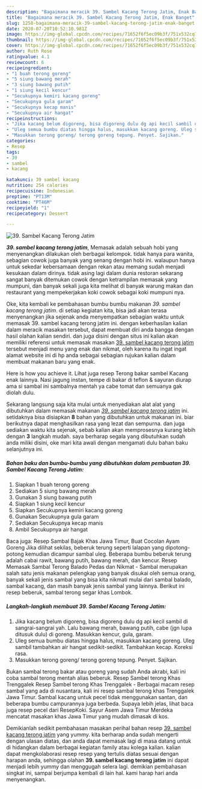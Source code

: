 ```yaml
---
description: "Bagaimana meracik 39. Sambel Kacang Terong Jatim, Enak Banget"
title: "Bagaimana meracik 39. Sambel Kacang Terong Jatim, Enak Banget"
slug: 1258-bagaimana-meracik-39-sambel-kacang-terong-jatim-enak-banget
date: 2020-07-20T10:52:10.981Z
image: https://img-global.cpcdn.com/recipes/71652f6f5ec09b3f/751x532cq70/39-sambel-kacang-terong-jatim-foto-resep-utama.jpg
thumbnail: https://img-global.cpcdn.com/recipes/71652f6f5ec09b3f/751x532cq70/39-sambel-kacang-terong-jatim-foto-resep-utama.jpg
cover: https://img-global.cpcdn.com/recipes/71652f6f5ec09b3f/751x532cq70/39-sambel-kacang-terong-jatim-foto-resep-utama.jpg
author: Ruth Rose
ratingvalue: 4.1
reviewcount: 6
recipeingredient:
- "1 buah terong goreng"
- "5 siung bawang merah"
- "3 siung bawang putih"
- "1 siung kecil kencur"
- "Secukupnya kemiri kacang goreng"
- "Secukupnya gula garam"
- "Secukupnya kecap manis"
- "Secukupnya air hangat"
recipeinstructions:
- "Jika kacang belum digoreng, bisa digoreng dulu dg api kecil sambil di sangrai-sangrai yah. Lalu bawang merah, bawang putih, cabe (jgn lupa ditusuk dulu) di goreng. Masukkan kencur, gula, garam."
- "Uleg semua bumbu diatas hingga halus, masukkan kacang goreng. Uleg sambil tambahkan air hangat sedikit-sedikit. Tambahkan kecap. Koreksi rasa."
- "Masukkan terong goreng/ terong goreng tepung. Penyet. Sajikan."
categories:
- Resep
tags:
- 39
- sambel
- kacang

katakunci: 39 sambel kacang 
nutrition: 254 calories
recipecuisine: Indonesian
preptime: "PT13M"
cooktime: "PT46M"
recipeyield: "1"
recipecategory: Dessert

---
```



![39. Sambel Kacang Terong Jatim](https://img-global.cpcdn.com/recipes/71652f6f5ec09b3f/751x532cq70/39-sambel-kacang-terong-jatim-foto-resep-utama.jpg)

<b><i>39. sambel kacang terong jatim</i></b>, Memasak adalah sebuah hobi yang menyenangkan dilakukan oleh berbagai kelompok. tidak hanya para wanita, sebagian cowok juga banyak yang senang dengan hobi ini. walaupun hanya untuk sekedar kebersamaan dengan rekan atau memang sudah menjadi kesukaan dalam dirinya. tidak asing lagi dalam dunia restoran sekarang sangat banyak ditemukan cowok dengan ketrampilan memasak yang mumpuni, dan banyak sekali juga kita melihat di banyak warung makan dan restaurant yang mempekerjakan koki cowok sebagai koki mumpuni nya.

Oke, kita kembali ke pembahasan bumbu bumbu makanan <i>39. sambel kacang terong jatim</i>. di setiap kegiatan kita, bisa jadi akan terasa menyenangkan jika sejenak anda menyempatkan sebagian waktu untuk memasak 39. sambel kacang terong jatim ini. dengan keberhasilan kalian dalam meracik masakan tersebut, dapat membuat diri anda bangga dengan hasil olahan kalian sendiri. dan juga disini dengan situs ini kalian akan memiliki referensi untuk memasak masakan <u>39. sambel kacang terong jatim</u> tersebut menjadi menu yang enak dan nikmat, oleh karena itu ingat ingat alamat website ini di hp anda sebagai sebagian rujukan kalian dalam membuat makanan baru yang enak.

Here is how you achieve it. Lihat juga resep Terong bakar sambel Kacang enak lainnya. Nasi jagung instan, tempe di bakar di teflon &amp; sayuran diurap ama si sambal ini sambalnya mentah ya cabe tomat dan semuanya gak diolah dulu.


Sekarang langsung saja kita mulai untuk menyediakan alat alat yang dibutuhkan dalam memasak makanan <u><i>39. sambel kacang terong jatim</i></u> ini. setidaknya bisa disiapkan <b>8</b> bahan yang dibutuhkan untuk makanan ini. biar berikutnya dapat menghasilkan rasa yang lezat dan sempurna. dan juga sediakan waktu kita sejenak, sebab kalian akan memprosesnya kurang lebih dengan <b>3</b> langkah mudah. saya berharap segala yang dibutuhkan sudah anda miliki disini, oke mari kita awali dengan mengamati dulu bahan baku selanjutnya ini.

<!--inarticleads1-->

##### Bahan baku dan bumbu-bumbu yang dibutuhkan dalam pembuatan 39. Sambel Kacang Terong Jatim:

1. Siapkan 1 buah terong goreng
1. Sediakan 5 siung bawang merah
1. Gunakan 3 siung bawang putih
1. Siapkan 1 siung kecil kencur
1. Siapkan Secukupnya kemiri kacang goreng
1. Gunakan Secukupnya gula garam
1. Sediakan Secukupnya kecap manis
1. Ambil Secukupnya air hangat


Baca juga: Resep Sambal Bajak Khas Jawa Timur, Buat Cocolan Ayam Goreng Jika dilihat sekilas, beberuk terung seperti lalapan yang dipotong-potong kemudian dicampur sambal uleg. Beberapa bumbu beberuk terung adalah cabai rawit, bawang putih, bawang merah, dan kencur. Resep Memasak Sambal Terong Balado Pedas dan Nikmat - Sambal merupakan salah satu jenis makanan pelengkap yang banyak disukai oleh semua orang, banyak sekali jenis sambal yang bisa kita nikmati mulai dari sambal balado, sambal kacang, dan masih banyak jenis sambal yang lainnya. Berikut ini resep beberuk, sambal terong segar khas Lombok. 

<!--inarticleads2-->

##### Langkah-langkah membuat 39. Sambel Kacang Terong Jatim:

1. Jika kacang belum digoreng, bisa digoreng dulu dg api kecil sambil di sangrai-sangrai yah. Lalu bawang merah, bawang putih, cabe (jgn lupa ditusuk dulu) di goreng. Masukkan kencur, gula, garam.
1. Uleg semua bumbu diatas hingga halus, masukkan kacang goreng. Uleg sambil tambahkan air hangat sedikit-sedikit. Tambahkan kecap. Koreksi rasa.
1. Masukkan terong goreng/ terong goreng tepung. Penyet. Sajikan.


Bukan sambal terong bakar atau goreng yang sudah Anda akrabi, kali ini coba sambal terong mentah alias beberuk. Resep Sambel terong Khas Trenggalek Resep Sambel terong Khas Trenggalek - Berbagai macam resep sambal yang ada di nusantara, kali ini resep sambal terong khas Trenggalek Jawa Timur. Sambal kacang untuk pecel tidak menggunakan santan, dan beberapa bumbu campurannya juga berbeda. Supaya lebih jelas, lihat baca juga resep pecel dari ResepKoki. Sayur Asem Jawa Timur Merdeka mencatat masakan khas Jawa Timur yang mudah dimasak di kos. 

Demikianlah sedikit pembahasan masakan perihal bahan resep <u>39. sambel kacang terong jatim</u> yang yummy. kita berharap anda sudah mengerti dengan ulasan diatas, dan anda dapat memasak lagi di masa datang untuk di hidangkan dalam berbagai kegiatan family atau kolega kalian. kalian dapat mengkolaborasi resep resep yang tertulis diatas sesuai dengan harapan anda, sehingga olahan <b>39. sambel kacang terong jatim</b> ini dapat menjadi lebih yummy dan menggugah selera lagi. demikian pembahasan singkat ini, sampai berjumpa kembali di lain hal. kami harap hari anda menyenangkan.
